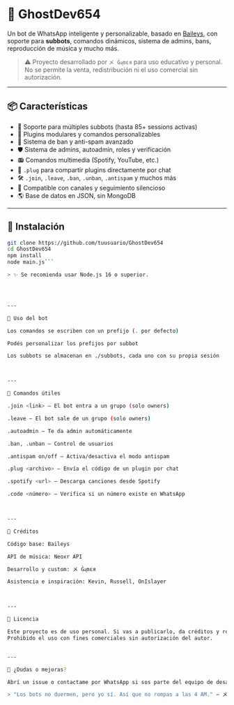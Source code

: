
# 🤖 GhostDev654

Un bot de WhatsApp inteligente y personalizable, basado en [Baileys](https://github.com/adiwajshing/Baileys), con soporte para **subbots**, comandos dinámicos, sistema de admins, bans, reproducción de música y mucho más.

> ⚠️ Proyecto desarrollado por `メ Ġᶏmԑя` para uso educativo y personal. No se permite la venta, redistribución ni el uso comercial sin autorización.

---

## 📦 Características

- 🚀 Soporte para múltiples subbots (hasta 85+ sessions activas)
- 📂 Plugins modulares y comandos personalizables
- 📵 Sistema de ban y anti-spam avanzado
- 🛡️ Sistema de admins, autoadmin, roles y verificación
- 📻 Comandos multimedia (Spotify, YouTube, etc.)
- 🔄 `.plug` para compartir plugins directamente por chat
- 🛠️ `.join`, `.leave`, `.ban`, `.unban`, `.antispam` y muchos más
- 🔐 Compatible con canales y seguimiento silencioso
- 🌎 Base de datos en JSON, sin MongoDB


---

## 🔧 Instalación

```bash
git clone https://github.com/tuusuario/GhostDev654
cd GhostDev654
npm install
node main.js```

> ✨ Se recomienda usar Node.js 16 o superior.




---

🧠 Uso del bot

Los comandos se escriben con un prefijo (. por defecto)

Podés personalizar los prefijos por subbot

Los subbots se almacenan en ./subbots, cada uno con su propia sesión



---

🔑 Comandos útiles

.join <link> – El bot entra a un grupo (solo owners)

.leave – El bot sale de un grupo (solo owners)

.autoadmin – Te da admin automáticamente

.ban, .unban – Control de usuarios

.antispam on/off – Activa/desactiva el modo antispam

.plug <archivo> – Envía el código de un plugin por chat

.spotify <url> – Descarga canciones desde Spotify

.code <número> – Verifica si un número existe en WhatsApp



---

👑 Créditos

Código base: Baileys

API de música: Neoxr API

Desarrollo y custom: メ Ġᶏmԑя

Asistencia e inspiración: Kevin, Russell, OnIslayer



---

📜 Licencia

Este proyecto es de uso personal. Si vas a publicarlo, da créditos y respeta el trabajo de los demás.
Prohibido el uso con fines comerciales sin autorización del autor.


---

🗿 ¿Dudas o mejoras?

Abrí un issue o contactame por WhatsApp si sos parte del equipo de desarrollo.

> "Los bots no duermen, pero yo sí. Así que no rompas a las 4 AM." – メ Ġᶏmԑя
